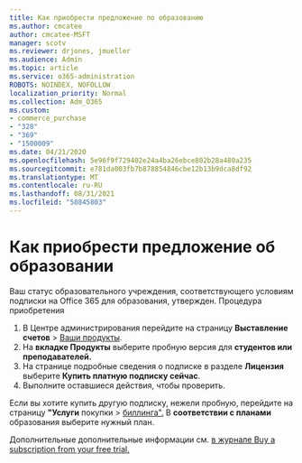 ```yaml
---
title: Как приобрести предложение по образованию
ms.author: cmcatee
author: cmcatee-MSFT
manager: scotv
ms.reviewer: drjones, jmueller
ms.audience: Admin
ms.topic: article
ms.service: o365-administration
ROBOTS: NOINDEX, NOFOLLOW
localization_priority: Normal
ms.collection: Adm_O365
ms.custom:
- commerce_purchase
- "328"
- "369"
- "1500009"
ms.date: 04/21/2020
ms.openlocfilehash: 5e96f9f729402e24a4ba26ebce802b28a480a235
ms.sourcegitcommit: e781da003fb7b878854846cbe12b13b9dca8df92
ms.translationtype: MT
ms.contentlocale: ru-RU
ms.lasthandoff: 08/31/2021
ms.locfileid: "58845803"
---
```

# <a name="how-to-purchase-an-education-offer"></a>Как приобрести предложение об образовании

Ваш статус образовательного учреждения, соответствующего условиям подписки на Office 365 для образования, утвержден. Процедура приобретения
  
1. В Центре администрирования перейдите на страницу **Выставление счетов** \> [Ваши продукты](https://go.microsoft.com/fwlink/p/?linkid=842054).
2. На **вкладке Продукты** выберите пробную версия для **студентов или преподавателей.**
3. На странице подробные сведения о подписке в разделе **Лицензия** выберите **Купить платную подписку сейчас**.
4. Выполните оставшиеся действия, чтобы проверить.

Если вы хотите купить другую подписку, нежели пробную, перейдите на страницу **"Услуги** покупки \> [биллинга".](https://go.microsoft.com/fwlink/p/?linkid=868433) В **соответствии с планами** образования выберите нужный план.

Дополнительные дополнительные информации см. [в журнале Buy a subscription from your free trial.](https://docs.microsoft.com/microsoft-365/commerce/try-or-buy-microsoft-365#buy-a-subscription-from-your-free-trial)